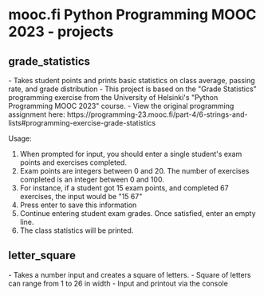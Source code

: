# mooc.fi Python Programming MOOC 2023 - projects

<h2>grade_statistics</h2>
  - Takes student points and prints basic statistics on class average, passing rate, and grade distribution
  - This project is based on the "Grade Statistics" programming exercise from the University of Helsinki's "Python Programming MOOC 2023" course.
  - View the original programming assignment here: https://programming-23.mooc.fi/part-4/6-strings-and-lists#programming-exercise-grade-statistics
  
  Usage:
  1. When prompted for input, you should enter a single student's exam points and exercises completed.
  2. Exam points are integers between 0 and 20. The number of exercises completed is an integer between 0 and 100.
  3. For instance, if a student got 15 exam points, and completed 67 exercises, the input would be "15 67"
  4. Press enter to save this information
  5. Continue entering student exam grades. Once satisfied, enter an empty line.
  6. The class statistics will be printed.

<h2>letter_square</h2>
  - Takes a number input and creates a square of letters.
  - Square of letters can range from 1 to 26 in width
  - Input and printout via the console
